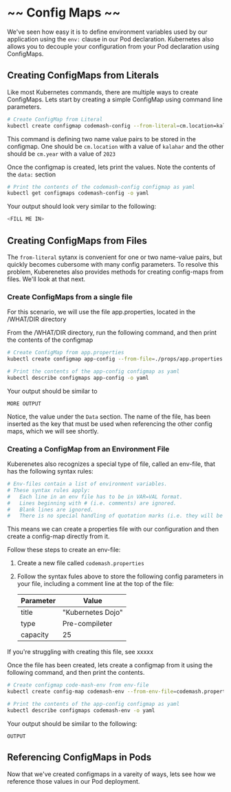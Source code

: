 # ~~ Config Maps ~~

We've seen how easy it is to define environment variables used by our application using the ```env:``` clause in our Pod declaration.  Kubernetes also allows you to decouple your configuration from your Pod declaration using ConfigMaps.

## Creating ConfigMaps from Literals

Like most Kubernetes commands, there are multiple ways to create ConfigMaps.  Lets start by creating a simple ConfigMap using command line parameters.

```bash
# Create ConfigMap from Literal
kubectl create configmap codemash-config --from-literal=cm.location=kalari --from-literal=cm.year=2023
```

This command is defining two name value pairs to be stored in the configmap.  One should be ```cm.location``` with a value of ```kalahar``` and the other should be ```cm.year``` with a value of ```2023```

Once the configmap is created, lets print the values.  Note the contents of the ```data:``` section

```bash
# Print the contents of the codemash-config configmap as yaml
kubectl get configmaps codemash-config -o yaml
```

Your output should look very similar to the following:

```bash
<FILL ME IN>
```

## Creating ConfigMaps from Files

The ```from-literal``` sytanx is convenient for one or two name-value pairs, but quickly becomes cubersome with many config parameters.  To resolve this problem, Kuberenetes also provides methods for creating config-maps from files.   We'll look at that next.

### Create ConfigMaps from a single file

For this scenario, we will use the file app.properties, located in the /WHAT/DIR directory

From the /WHAT/DIR directory, run the following command, and then print the contents of the configmap

```bash
# Create ConfigMap from app.properties
kubectl create configmap app-config --from-file=./props/app.properties

# Print the contents of the app-config configmap as yaml
kubectl describe configmaps app-config -o yaml
```

Your output should be similar to

```
MORE OUTPUT
```

Notice, the value under the ```Data``` section.   The name of the file, has been inserted as the key that must be used when referencing the other config maps, which we will see shortly.

### Creating a ConfigMap from an Environment File

Kuberenetes also recognizes a special type of file, called an env-file, that has the following syntax rules:

```bash
# Env-files contain a list of environment variables.
# These syntax rules apply:
#   Each line in an env file has to be in VAR=VAL format.
#   Lines beginning with # (i.e. comments) are ignored.
#   Blank lines are ignored.
#   There is no special handling of quotation marks (i.e. they will be part of the ConfigMap value)).
```

This means we can create a properties file with our configuration and then create a config-map directly from it.

Follow these steps to create an env-file:

1. Create a new file called ```codemash.properties``` 
2. Follow the syntax fules above to store the following config parameters in your file, including a comment line at the top of the file:

    |Parameter|Value|
    |---|--|
    |title|"Kubernetes Dojo"|
    |type| Pre-compileter|
    |capacity|25|

If you're struggling with creating this file, see xxxxx

Once the file has been created, lets create a configmap from it using the following command, and then print the contents.
```bash
# Create configmap code-mash-env from env-file
kubectl create config-map codemash-env --from-env-file=codemash.properties

# Print the contents of the app-config configmap as yaml
kubectl describe configmaps codemash-env -o yaml
```
Your output should be similar to the following:
```
OUTPUT
```

## Referencing ConfigMaps in Pods
Now that we've created configmaps in a vareity of ways, lets see how we reference those values in our Pod deployment.



